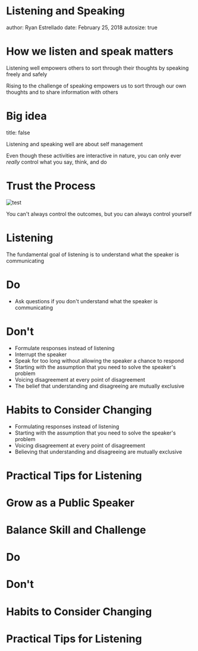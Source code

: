Listening and Speaking
========================================================
author: Ryan Estrellado
date: February 25, 2018
autosize: true

How we listen and speak matters 
========================================================

Listening well empowers others to sort through their thoughts by speaking freely and safely  

Rising to the challenge of speaking empowers us to sort through our own thoughts
and to share information with others

Big idea 
========================================================
title: false 

Listening and speaking well are about self management 

Even though these activities are interactive in nature, you can only
ever *really* control what you say, think, and do  

Trust the Process 
========================================================

![test](https://media.giphy.com/media/l0NwNrl4BtDD7JCx2/giphy.gif)

You can't always control the outcomes, but you can always control yourself 

Listening 
========================================================

The fundamental goal of listening is to understand what the speaker is communicating 

Do 
========================================================

- Ask questions if you don't understand what the speaker is communicating 

Don't 
========================================================

- Formulate responses instead of listening 
- Interrupt the speaker 
- Speak for too long without allowing the speaker a chance to respond 
- Starting with the assumption that you need to solve the speaker's problem 
- Voicing disagreement at every point of disagreement 
- The belief that understanding and disagreeing are mutually exclusive 

Habits to Consider Changing 
======================================================== 

- Formulating responses instead of listening 
- Starting with the assumption that you need to solve the speaker's problem 
- Voicing disagreement at every point of disagreement 
- Believing that understanding and disagreeing are mutually exclusive 

Practical Tips for Listening
========================================================

Grow as a Public Speaker 
========================================================

Balance Skill and Challenge 
======================================================== 

Do 
========================================================

Don't 
========================================================

Habits to Consider Changing 
======================================================== 

Practical Tips for Listening
========================================================

